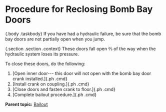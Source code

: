 
Procedure for Reclosing Bomb Bay Doors
======================================

 {.body .taskbody}
If you have had a hydraulic failure, be sure that the bomb bay doors are
not partially open when you jump.

 {.section .section .context}
These doors fall open ⅔ of the way when the hydraulic system loses its
pressure.

To close these doors, do the following:


1.  [Open inner door--- this door will not open with the bomb bay door
    crank installed.]{.ph .cmd}
2.  [Install crank on coupling.]{.ph .cmd}
3.  [Close doors and fasten crank to floor.]{.ph .cmd}
4.  [Complete bailout procedure.]{.ph .cmd}




**Parent topic:**
[Bailout](../topics/bailout.md "Take good care of your parachute, Keep it clean and free of grease and moisture.")




